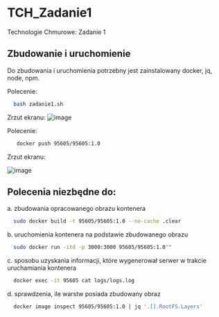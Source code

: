 # TCH_Zadanie1
Technologie Chmurowe: Zadanie 1

## Zbudowanie i uruchomienie
Do zbudowania i uruchomienia potrzebny jest zainstalowany docker, jq, node, npm.

Polecenie:
```bash
  bash zadanie1.sh
```

Zrzut ekranu:
![image](https://github.com/kwierzbowski/TCH_Zadanie1/assets/83925877/c3062a5d-bc4c-464e-b7ae-2c811e955791)

Polecenie:
```bash
   docker push 95605/95605:1.0
```

Zrzut ekranu:

![image](https://github.com/kwierzbowski/TCH_Zadanie1/assets/83925877/4ed54336-dd66-4049-a470-2a3628790ea4)


## Polecenia niezbędne do:
a. zbudowania opracowanego obrazu kontenera
```bash
  sudo docker build -t 95605/95605:1.0 --no-cache .clear
```
b. uruchomienia kontenera na podstawie zbudowanego obrazu
```bash
  sudo docker run -itd -p 3000:3000 95605/95605:1.0""
```
c. sposobu uzyskania informacji, które wygenerował serwer w trakcie uruchamiania kontenera
```bash
  docker exec -it 95605 cat logs/logs.log
```
d. sprawdzenia, ile warstw posiada zbudowany obraz
```bash
  docker image inspect 95605/95605:1.0 | jq '.[].RootFS.Layers'
```
